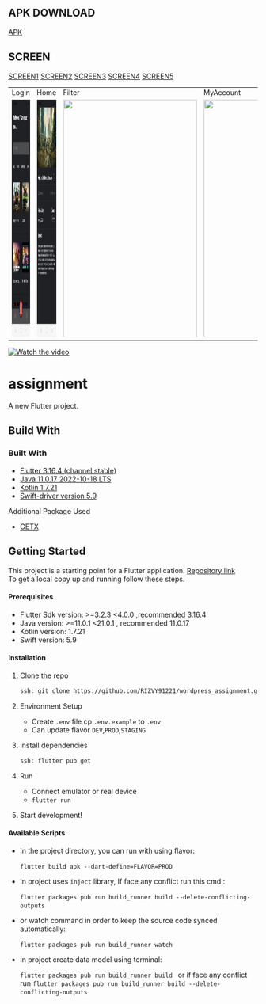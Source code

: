 ## APK DOWNLOAD

[APK](https://github.com/RIZVY91221/wordpress_assignment/blob/main/file/app-release.apk?raw=true)

## SCREEN
[SCREEN1](https://github.com/RIZVY91221/wordpress_assignment/blob/main/file/image/Screen1.jpg?raw=true)
[SCREEN2](https://github.com/RIZVY91221/wordpress_assignment/blob/main/file/image/Screen2.jpg?raw=true)
[SCREEN3](https://github.com/RIZVY91221/wordpress_assignment/blob/main/file/image/Screen3.jpg?raw=true)
[SCREEN4](https://github.com/RIZVY91221/wordpress_assignment/blob/main/file/image/Screen4.jpg?raw=true)
[SCREEN5](https://github.com/RIZVY91221/wordpress_assignment/blob/main/file/image/Screen5.jpg?raw=true)

<table>
  <tr>
    <td>Login</td>
     <td>Home</td>
     <td>Filter</td>
     <td>MyAccount</td>
     <td>Splash</td>
  </tr>
  <tr>
    <td><img src="https://github.com/RIZVY91221/wordpress_assignment/blob/main/file/image/Screen1.jpg?raw=true" width=270 height=480></td>
    <td><img src="https://github.com/RIZVY91221/wordpress_assignment/blob/main/file/image/Screen2.jpg?raw=true" width=270 height=480></td>
    <td><img src="https://github.com/RIZVY91221/wordpress_assignment/blob/main/file/image/Screen3.jpg?raw=true" width=270 height=480></td>
    <td><img src="https://github.com/RIZVY91221/wordpress_assignment/blob/main/file/image/Screen4.jpg?raw=true" width=270 height=480></td>
    <td><img src="https://github.com/RIZVY91221/wordpress_assignment/blob/main/file/image/Screen5.jpg?raw=true" width=270 height=480></td>
  </tr>
 </table>


[![Watch the video](https://asciinema.org/a/113463.png)](https://drive.google.com/file/d/1Ecp2_91MSGvuerWs7LBBnwGCMfx6YKs0/view)


# assignment

A new Flutter project.

## Build With

### Built With
- [Flutter 3.16.4 (channel stable)](https://docs.flutter.dev/get-started/install)
- [Java 11.0.17 2022-10-18 LTS](https://www.oracle.com/java/technologies/javase/jdk11-archive-downloads.html)
- [Kotlin 1.7.21](https://www.oracle.com/java/technologies/javase/jdk11-archive-downloads.html)
- [Swift-driver version 5.9](https://www.swift.org/download/)
    
Additional Package Used
- [GETX](https://pub.dev/packages/get)

## Getting Started
This project is a starting point for a Flutter application.
[Repository link](https://github.com/RIZVY91221/wordpress_assignment.git)
<br>
To get a local copy up and running follow these steps.
#### Prerequisites
-   Flutter Sdk version: >=3.2.3 <4.0.0 ,recommended  3.16.4
-   Java version: >=11.0.1 <21.0.1 , recommended 11.0.17
-   Kotlin version: 1.7.21
-   Swift version: 5.9

#### Installation

1. Clone the repo
    ```sh
    ssh: git clone https://github.com/RIZVY91221/wordpress_assignment.git
    ```
2. Environment Setup
    - Create `.env` file cp `.env.example` to `.env `
    - Can update flavor `DEV`,`PROD`,`STAGING`

3. Install dependencies
     ```sh
    ssh: flutter pub get
    ```
4. Run
    - Connect emulator or real device
    - `flutter run`

5. Start development!


#### Available Scripts
- In the project directory, you can run with using flavor:

  `flutter build apk --dart-define=FLAVOR=PROD`

- In project uses `inject` library, If face any conflict run this cmd :

  `flutter packages pub run build_runner build --delete-conflicting-outputs`

- or watch command in order to keep the source code synced automatically:

  `flutter packages pub run build_runner watch`

- In project create data model using terminal:

  `flutter packages pub run build_runner build ` or if face any conflict run `flutter packages pub run build_runner build --delete-conflicting-outputs`

